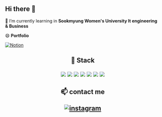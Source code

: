 ## Hi there 👋
🌱 I’m currently learning in **Sookmyung Women's University It engineering & Business**

😄 **Portfolio**

[![Notion](https://img.shields.io/badge/notion-000000?style=plastic&logo=Notion&logoColor=white)](https://stern015.notion.site/edc9a6c515764ea3958e0c45f6e57bf5?pvs=4)

<h2 align="center"> 🎨 Stack <br> </p>
 
  <img src="https://img.shields.io/badge/Java-007396?style=round-square&logo=java&logoColor=white"/> 
  <img src="https://img.shields.io/badge/Spring Boot-6DB33F?style=round-square&logo=Spring Boot&logoColor=white"/> 
  <img src="https://img.shields.io/badge/MySQL-4479A1?style=round-square&logo=MySQL&logoColor=white"/> 
  <img src="https://img.shields.io/badge/React-61DAFB?style=round-square&logo=React&logoColor=white"/> 
  <img src = "https://img.shields.io/badge/Figma-F24E1E?style=round-square&logo=Figma&logoColor=white"/> 
  <img src = "https://img.shields.io/badge/typescript-3178C6?style=round-square&logo=typescript&logoColor=white"/> 
  <img src="https://img.shields.io/badge/Python-3776AB?style=round-square&logo=Python&logoColor=white"/>
  

<h2 align="center"> 📫 contact me <br></p>


[![instagram](https://img.shields.io/badge/Instagram-E4405F?style=for-the-badge&logo=Instagram&logoColor=white)](https://www.instagram.com/stern_015)
<!--
[![gmail](https://img.shields.io/badge/Gmail-EA4335?style=for-the-badge&logo=Gmail&logoColor=white)](psm1st@sookmyung.ac.kr)
-->
 
<!--
**psm1st/psm1st** is a ✨ _special_ ✨ repository because its `README.md` (this file) appears on your GitHub profile.

Here are some ideas to get you started:

- 🔭 I’m currently working on ...
- 🌱 I’m currently learning ...
- 👯 I’m looking to collaborate on ...
- 🤔 I’m looking for help with ...
- 💬 Ask me about ...
- 📫 How to reach me: ...
- 😄 Pronouns: ...
- ⚡ Fun fact: ...
-->
